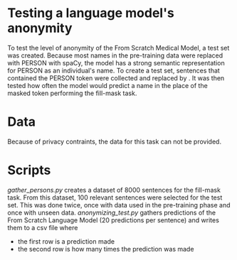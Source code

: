 # Testing a language model's anonymity
To test the level of anonymity of the From Scratch Medical Model, a test set was created.
Because most names in the pre-training data were replaced with PERSON with spaCy, the model has a strong semantic representation for PERSON as an individual's name.
To create a test set, sentences that contained the PERSON token were collected and replaced by <mask>. It was then tested how often the model would predict a name in the place of the masked token performing the fill-mask task.
  
# Data
Because of privacy contraints, the data for this task can not be provided.
  
# Scripts
_gather_persons.py_ creates a dataset of 8000 sentences for the fill-mask task. From this dataset, 100 relevant sentences were selected for the test set. 
This was done twice, once with data used in the pre-training phase and once with unseen data.
_anonymizing_test.py_ gathers predictions of the From Scratch Language Model (20 predictions per sentence) and writes them to a csv file where
- the first row is a prediction made
- the second row is how many times the prediction was made
  
